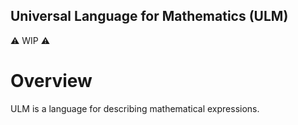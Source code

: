 Universal Language for Mathematics (ULM)
----------------------------------------

⚠️ WIP ⚠️

# Overview

ULM is a language for describing mathematical expressions.
